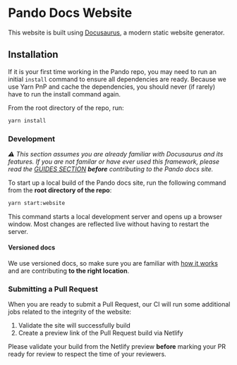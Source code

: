 # Pando Docs Website

This website is built using [Docusaurus](https://docusaurus.io/), a modern static website generator.

## Installation

If it is your first time working in the Pando repo, you may need to run an initial `install` command
to ensure all dependencies are ready. Because we use Yarn PnP and cache the dependencies, you should
never (if rarely) have to run the install command again.

From the root directory of the repo, run:

```bash
yarn install
```

### Development

_⚠️ This section assumes you are already familiar with Docusaurus and its features. If you are not familar or have ever used this framework, please read the [GUIDES SECTION](https://docusaurus.io/docs/category/guides) **before** contributing to the Pando docs site._

To start up a local build of the Pando docs site, run the following command from the **root directory of the repo**:

```bash
yarn start:website
```

This command starts a local development server and opens up a browser window. Most changes are reflected live without having to restart the server.

#### Versioned docs

We use versioned docs, so make sure you are familiar with [how it works](https://docusaurus.io/docs/versioning) and are contributing **to the right location**.

### Submitting a Pull Request

When you are ready to submit a Pull Request, our CI will run some additional jobs related to
the integrity of the website:

1. Validate the site will successfully build
2. Create a preview link of the Pull Request build via Netlify

Please validate your build from the Netlify preview **before** marking your PR ready for review
to respect the time of your reviewers.

